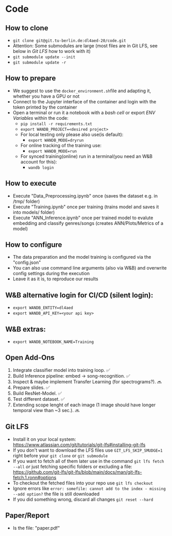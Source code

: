 # Code

## How to clone
* ```git clone git@git.tu-berlin.de:dl4aed-20/code.git```
* Attention: Some submodules are large (most files are in Git LFS, see below in *Git LFS* how to work with it)
* ```git submodule update --init```
* ```git submodule update -r```

## How to prepare
* We suggest to use the ```docker_environment.sh```file and adapting it, whether you have a GPU or not
* Connect to the Jupyter interface of the container and login with the token printed by the container
* Open a terminal or run it a notebook with a _bash cell_ or export _ENV Variables_ within the code:
  * ```pip install -r requirements.txt```
  * ```export WANDB_PROJECT=<desired project>```
  * For local testing only please also use(is default):
    * ```export WANDB_MODE=dryrun```
  * For online tracking of the training use:
    * ```export WANDB_MODE=run```
  * For synced training(online) run in a terminal(you need an W&B account for this):
    * ```wandb login```

## How to execute
* Execute "Data_Preprocessing.ipynb" once (saves the dataset e.g. in /tmp/ folder)
* Execute "Training.ipynb" once per training (trains model and saves it into models/ folder)
* Execute "ANN_Inference.ipynb" once per trained model to evalute embedding and classify genres/songs (creates ANN/Plots/Metrics of a model)


## How to configure
* The data preparation and the model training is configured via the "config.json"
* You can also use command line arguments (also via W&B) and overwrite config settings during the execution
* Leave it as it is, to reproduce our results

## W&B alternative login for CI/CD (silent login):
* ```export WANDB_ENTITY=dl4aed```
* ```export WANDB_API_KEY=<your api key>```

## W&B extras:
* ```export WANDB_NOTEBOOK_NAME=Training```

## Open Add-Ons

1. Integrate classifier model into training loop. ✅ 
2. Build Inference pipeline: embed -> song-recognition. ✅ 
3. Inspect & maybe implement Transfer Learning (for spectrograms?). 🔜
4. Prepare slides. ✅ 
5. Build ResNet-Model. ✅ 
6. Test different dataset. ✅
7. Extending scope lenght of each image (1 image should have longer temporal view than ~3 sec.). 🔜

## Git LFS
* Install it on your local system: https://www.atlassian.com/git/tutorials/git-lfs#installing-git-lfs
* If you don't want to download the LFS files use ```GIT_LFS_SKIP_SMUDGE=1``` right before your ```git clone``` or ```git submodule```
* If you want to fetch all of them later use in the command ```git lfs fetch --all``` _or_ just fetching specific folders or excluding a file: https://github.com/git-lfs/git-lfs/blob/main/docs/man/git-lfs-fetch.1.ronn#options
* To checkout the fetched files into your repo use ```git lfs checkout```
* Ignore errors like ```error: somefile: cannot add to the index - missing --add option?``` the file is still downloaded
* If you did something wrong, discard all changes ```git reset --hard```

## Paper/Report
* Is the file: "paper.pdf"
